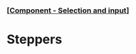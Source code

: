 ### [[Component - Selection and input](./human-interface-guidelines-markdown/Component/selection-and-input.md)]  
  
# **Steppers**  

